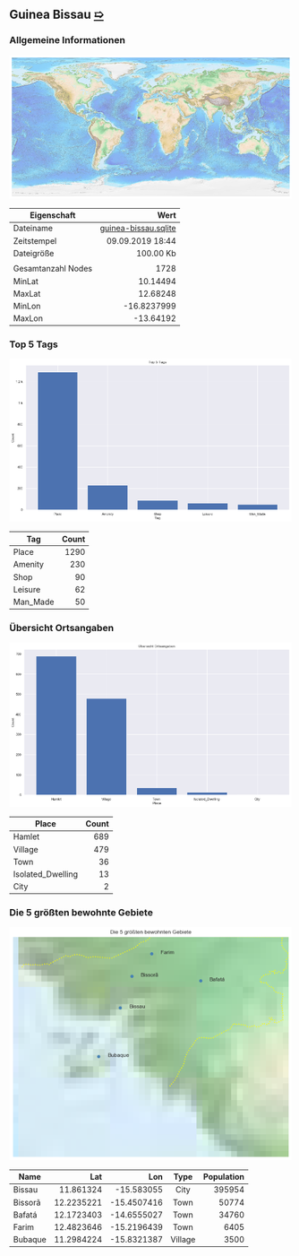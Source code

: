 ## Guinea Bissau [&#10159;](guinea-bissau.sqlite)

### Allgemeine Informationen

![Overview](./Images/guinea-bissau_overview.png)

|Eigenschaft|Wert|
|-|-:|
Dateiname|[guinea-bissau.sqlite](guinea-bissau.sqlite)|
Zeitstempel|09.09.2019 18:44|
Dateigr&ouml;&szlig;e|100.00 Kb|
|||
Gesamtanzahl Nodes|1728|
|MinLat|10.14494|
|MaxLat|12.68248|
|MinLon|-16.8237999|
|MaxLon|-13.64192|

### Top 5 Tags

![Tags](./Images/guinea-bissau_tags.png)

|Tag|Count|
|-|-:|
|Place|1290|
|Amenity|230|
|Shop|90|
|Leisure|62|
|Man_Made|50|

### &Uuml;bersicht Ortsangaben

![Places](./Images/guinea-bissau_places.png)

|Place|Count|
|-|-:|
|Hamlet|689|
|Village|479|
|Town|36|
|Isolated_Dwelling|13|
|City|2|

### Die 5 gr&ouml;&szlig;ten bewohnte Gebiete

![Places](./Images/guinea-bissau_topplaces.png)

|Name|Lat|Lon|Type|Population|
|----|--:|--:|:--:|---------:|
|Bissau|11.861324|-15.583055|City|395954|
|Bissorã|12.2235221|-15.4507416|Town|50774|
|Bafatá|12.1723403|-14.6555027|Town|34760|
|Farim|12.4823646|-15.2196439|Town|6405|
|Bubaque|11.2984224|-15.8321387|Village|3500|
